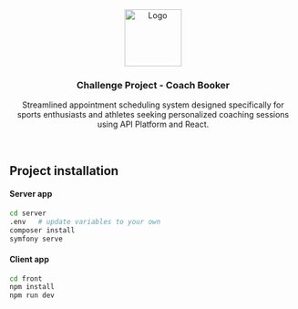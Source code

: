 <div align="center">
  <a>
    <img 
      src="https://cdn3d.iconscout.com/3d/premium/thumb/gym-schedule-5598897-4687508.png"
      alt="Logo" 
      height="100" />
  </a>
  <h3 align="center">Challenge Project - Coach Booker</h3>
  <p align="center">
     Streamlined appointment scheduling system designed specifically for sports enthusiasts and athletes seeking personalized coaching sessions using API Platform and React. 
  </p>
  <br />
</div>

## Project installation

#### Server app

```bash
cd server
.env   # update variables to your own
composer install
symfony serve
```

#### Client app

```bash
cd front
npm install
npm run dev
```
